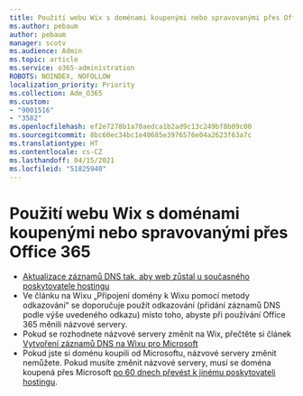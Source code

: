 ```yaml
---
title: Použití webu Wix s doménami koupenými nebo spravovanými přes Office 365
ms.author: pebaum
author: pebaum
manager: scotv
ms.audience: Admin
ms.topic: article
ms.service: o365-administration
ROBOTS: NOINDEX, NOFOLLOW
localization_priority: Priority
ms.collection: Adm_O365
ms.custom:
- "9001516"
- "3582"
ms.openlocfilehash: ef2e7278b1a70aedca1b2ad9c13c249bf8b09c00
ms.sourcegitcommit: 8bc60ec34bc1e40685e3976576e04a2623f63a7c
ms.translationtype: HT
ms.contentlocale: cs-CZ
ms.lasthandoff: 04/15/2021
ms.locfileid: "51825940"
---
```

# <a name="using-wix-website-with-office-365-purchased-or-managed-domains"></a>Použití webu Wix s doménami koupenými nebo spravovanými přes Office 365

- [Aktualizace záznamů DNS tak, aby web zůstal u současného poskytovatele hostingu](https://docs.microsoft.com/microsoft-365/admin/dns/update-dns-records-to-retain-current-hosting-provider)
- Ve článku na Wixu „Připojení domény k Wixu pomocí metody odkazování“ se doporučuje použít odkazování (přidání záznamů DNS podle výše uvedeného odkazu) místo toho, abyste při používání Office 365 měnili názvové servery.
- Pokud se rozhodnete názvové servery změnit na Wix, přečtěte si článek [Vytvoření záznamů DNS na Wixu pro Microsoft](https://docs.microsoft.com/microsoft-365/admin/dns/create-dns-records-at-wix?view=o365-worldwide)
- Pokud jste si doménu koupili od Microsoftu, názvové servery změnit nemůžete. Pokud musíte změnit názvové servery, musí se doména koupená přes Microsoft [po 60 dnech převést k jinému poskytovateli hostingu](https://docs.microsoft.com/microsoft-365/admin/get-help-with-domains/transfer-a-domain-from-microsoft-to-another-host).